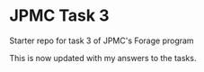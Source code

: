 # JPMC Task 3
Starter repo for task 3 of JPMC's Forage program

This is now updated with my answers to the tasks.
